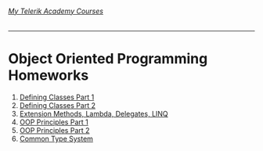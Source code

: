 ###### [My Telerik Academy Courses](https://github.com/nikolovdeyan/TelerikAcademy) 
-------------------------------------

Object Oriented Programming Homeworks
=====================================

1. [Defining Classes Part 1](./01.OOP-Defining_Classes_Part1)
2. [Defining Classes Part 2](./02.OOP-Defining_Classes_Part2)
3. [Extension Methods, Lambda, Delegates, LINQ](./03.OOP-Ext_Methods_Lambd_Deleg_LINQ)
4. [OOP Principles Part 1](./04.OOP-OOP_Principles_P1)
5. [OOP Principles Part 2](./05.OOP-OOP_Principles_P2)
6. [Common Type System](./06.OOP-CommonTypeSystem)
